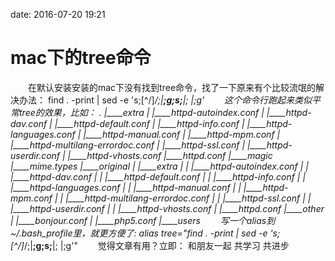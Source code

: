 date: 2016-07-20 19:21

# mac下的tree命令


　　在默认安装安装的mac下没有找到tree命令，找了一下原来有个比较流氓的解决办法：
find . -print | sed -e 's;[^/]*/;|____;g;s;____|; |;g'
　　这个命令行跑起来类似平常tree的效果，比如：
. 
|____extra 
| |____httpd-autoindex.conf 
| |____httpd-dav.conf 
| |____httpd-default.conf 
| |____httpd-info.conf 
| |____httpd-languages.conf 
| |____httpd-manual.conf 
| |____httpd-mpm.conf 
| |____httpd-multilang-errordoc.conf 
| |____httpd-ssl.conf 
| |____httpd-userdir.conf 
| |____httpd-vhosts.conf 
|____httpd.conf 
|____magic 
|____mime.types 
|____original 
| |____extra 
| | |____httpd-autoindex.conf 
| | |____httpd-dav.conf 
| | |____httpd-default.conf 
| | |____httpd-info.conf 
| | |____httpd-languages.conf 
| | |____httpd-manual.conf 
| | |____httpd-mpm.conf 
| | |____httpd-multilang-errordoc.conf 
| | |____httpd-ssl.conf 
| | |____httpd-userdir.conf 
| | |____httpd-vhosts.conf 
| |____httpd.conf 
|____other 
| |____bonjour.conf 
| |____php5.conf 
|____users 
　　写一个alias到~/.bash_profile里，就更方便了:
alias tree="find . -print | sed -e 's;[^/]*/;|____;g;s;____|; |;g'" 
　　觉得文章有用？立即： 和朋友一起 共学习 共进步